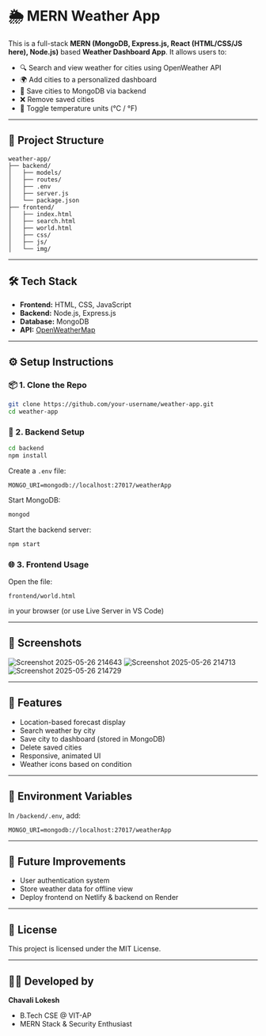 
# 🌦️ MERN Weather App

This is a full-stack **MERN (MongoDB, Express.js, React (HTML/CSS/JS here), Node.js)** based **Weather Dashboard App**. It allows users to:

- 🔍 Search and view weather for cities using OpenWeather API
- 🌍 Add cities to a personalized dashboard
- 💾 Save cities to MongoDB via backend
- ❌ Remove saved cities
- 📡 Toggle temperature units (°C / °F)

---

## 📁 Project Structure

```
weather-app/
├── backend/
│   ├── models/
│   ├── routes/
│   ├── .env
│   ├── server.js
│   └── package.json
├── frontend/
│   ├── index.html
│   ├── search.html
│   ├── world.html
│   ├── css/
│   ├── js/
│   └── img/
```

---

## 🛠️ Tech Stack

- **Frontend:** HTML, CSS, JavaScript
- **Backend:** Node.js, Express.js
- **Database:** MongoDB
- **API:** [OpenWeatherMap](https://openweathermap.org/api)

---

## ⚙️ Setup Instructions

### 📦 1. Clone the Repo
```bash
git clone https://github.com/your-username/weather-app.git
cd weather-app
```

### 🚀 2. Backend Setup
```bash
cd backend
npm install
```

Create a `.env` file:
```env
MONGO_URI=mongodb://localhost:27017/weatherApp
```

Start MongoDB:
```bash
mongod
```

Start the backend server:
```bash
npm start
```

### 🌐 3. Frontend Usage
Open the file:  
```
frontend/world.html
```
in your browser (or use Live Server in VS Code)

---

## 📸 Screenshots

![Screenshot 2025-05-26 214643](https://github.com/user-attachments/assets/a6066558-9c38-4c7f-a93f-4e939ffd17f5)
![Screenshot 2025-05-26 214713](https://github.com/user-attachments/assets/2d0d14b3-8486-4f4b-96fb-8571a133379a)
![Screenshot 2025-05-26 214729](https://github.com/user-attachments/assets/ee1c0926-0405-46ab-81cb-e3822b5f0e21)

---

## 📌 Features

- Location-based forecast display
- Search weather by city
- Save city to dashboard (stored in MongoDB)
- Delete saved cities
- Responsive, animated UI
- Weather icons based on condition

---

## 🔐 Environment Variables

In `/backend/.env`, add:
```env
MONGO_URI=mongodb://localhost:27017/weatherApp
```

---

## 🚧 Future Improvements

- User authentication system
- Store weather data for offline view
- Deploy frontend on Netlify & backend on Render

---

## 📜 License

This project is licensed under the MIT License.

---

## 👨‍💻 Developed by

**Chavali Lokesh**  
- B.Tech CSE @ VIT-AP  
- MERN Stack & Security Enthusiast
